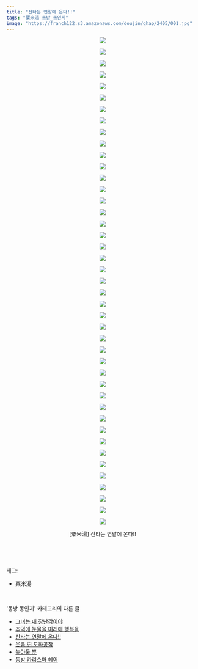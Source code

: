 ```yaml
---
title: "산타는 연말에 온다!!"
tags: "粟米湯 동방_동인지"
image: "https://franch122.s3.amazonaws.com/doujin/ghap/2405/001.jpg"
---
```

<div class="article">
<p style="text-align: center; clear: none; float: none;"><img src="{{ site.imgserver4 }}/ghap/2405/001.jpg"/></p>
<p style="text-align: center; clear: none; float: none;"><img src="{{ site.imgserver4 }}/ghap/2405/002.jpg"/></p>
<p style="text-align: center; clear: none; float: none;"><img src="{{ site.imgserver4 }}/ghap/2405/003.jpg"/></p>
<p style="text-align: center; clear: none; float: none;"><img src="{{ site.imgserver4 }}/ghap/2405/004.jpg"/></p>
<p style="text-align: center; clear: none; float: none;"><img src="{{ site.imgserver4 }}/ghap/2405/005.jpg"/></p>
<p style="text-align: center; clear: none; float: none;"><img src="{{ site.imgserver4 }}/ghap/2405/006.jpg"/></p>
<p style="text-align: center; clear: none; float: none;"><img src="{{ site.imgserver4 }}/ghap/2405/007.jpg"/></p>
<p style="text-align: center; clear: none; float: none;"><img src="{{ site.imgserver4 }}/ghap/2405/008.jpg"/></p>
<p style="text-align: center; clear: none; float: none;"><img src="{{ site.imgserver4 }}/ghap/2405/009.jpg"/></p>
<p style="text-align: center; clear: none; float: none;"><img src="{{ site.imgserver4 }}/ghap/2405/010.jpg"/></p>
<p style="text-align: center; clear: none; float: none;"><img src="{{ site.imgserver4 }}/ghap/2405/011.jpg"/></p>
<p style="text-align: center; clear: none; float: none;"><img src="{{ site.imgserver4 }}/ghap/2405/012.jpg"/></p>
<p style="text-align: center; clear: none; float: none;"><img src="{{ site.imgserver4 }}/ghap/2405/013.jpg"/></p>
<p style="text-align: center; clear: none; float: none;"><img src="{{ site.imgserver4 }}/ghap/2405/014.jpg"/></p>
<p style="text-align: center; clear: none; float: none;"><img src="{{ site.imgserver4 }}/ghap/2405/015.jpg"/></p>
<p style="text-align: center; clear: none; float: none;"><img src="{{ site.imgserver4 }}/ghap/2405/016.jpg"/></p>
<p style="text-align: center; clear: none; float: none;"><img src="{{ site.imgserver4 }}/ghap/2405/017.jpg"/></p>
<p style="text-align: center; clear: none; float: none;"><img src="{{ site.imgserver4 }}/ghap/2405/018.jpg"/></p>
<p style="text-align: center; clear: none; float: none;"><img src="{{ site.imgserver4 }}/ghap/2405/019.jpg"/></p>
<p style="text-align: center; clear: none; float: none;"><img src="{{ site.imgserver4 }}/ghap/2405/020.jpg"/></p>
<p style="text-align: center; clear: none; float: none;"><img src="{{ site.imgserver4 }}/ghap/2405/021.jpg"/></p>
<p style="text-align: center; clear: none; float: none;"><img src="{{ site.imgserver4 }}/ghap/2405/022.jpg"/></p>
<p style="text-align: center; clear: none; float: none;"><img src="{{ site.imgserver4 }}/ghap/2405/023.jpg"/></p>
<p style="text-align: center; clear: none; float: none;"><img src="{{ site.imgserver4 }}/ghap/2405/024.jpg"/></p>
<p style="text-align: center; clear: none; float: none;"><img src="{{ site.imgserver4 }}/ghap/2405/025.jpg"/></p>
<p style="text-align: center; clear: none; float: none;"><img src="{{ site.imgserver4 }}/ghap/2405/026.jpg"/></p>
<p style="text-align: center; clear: none; float: none;"><img src="{{ site.imgserver4 }}/ghap/2405/027.jpg"/></p>
<p style="text-align: center; clear: none; float: none;"><img src="{{ site.imgserver4 }}/ghap/2405/028.jpg"/></p>
<p style="text-align: center; clear: none; float: none;"><img src="{{ site.imgserver4 }}/ghap/2405/029.jpg"/></p>
<p style="text-align: center; clear: none; float: none;"><img src="{{ site.imgserver4 }}/ghap/2405/030.jpg"/></p>
<p style="text-align: center; clear: none; float: none;"><img src="{{ site.imgserver4 }}/ghap/2405/031.jpg"/></p>
<p style="text-align: center; clear: none; float: none;"><img src="{{ site.imgserver4 }}/ghap/2405/032.jpg"/></p>
<p style="text-align: center; clear: none; float: none;"><img src="{{ site.imgserver4 }}/ghap/2405/033.jpg"/></p>
<p style="text-align: center; clear: none; float: none;"><img src="{{ site.imgserver4 }}/ghap/2405/034.jpg"/></p>
<p style="text-align: center; clear: none; float: none;"><img src="{{ site.imgserver4 }}/ghap/2405/035.jpg"/></p>
<p style="text-align: center; clear: none; float: none;"><img src="{{ site.imgserver4 }}/ghap/2405/036.jpg"/></p>
<p style="text-align: center; clear: none; float: none;"><img src="{{ site.imgserver4 }}/ghap/2405/037.jpg"/></p>
<p style="text-align: center; clear: none; float: none;"><img src="{{ site.imgserver4 }}/ghap/2405/038.jpg"/></p>
<p style="text-align: center; clear: none; float: none;"><img src="{{ site.imgserver4 }}/ghap/2405/039.jpg"/></p>
<p style="text-align: center; clear: none; float: none;"><img src="{{ site.imgserver4 }}/ghap/2405/040.jpg"/></p>
<p style="text-align: center; clear: none; float: none;"><img src="{{ site.imgserver4 }}/ghap/2405/041.jpg"/></p>
<p style="text-align: center; clear: none; float: none;"><img src="{{ site.imgserver4 }}/ghap/2405/042.jpg"/></p>
<p style="text-align: center; clear: none; float: none;"><img src="{{ site.imgserver4 }}/ghap/2405/043.jpg"/></p>
<p style="text-align: center; clear: none; float: none;">[粟米湯] 산타는 연말에 온다!!</p>
<p><br/></p>
</div><br/>
<div class="tagTrail">
<p>태그: </p>
<ul>
<li>粟米湯</li>
</ul>
</div><br/>
<div class="another">
<p>'동방 동인지' 카테고리의 다른 글</p>
<ul>
<li><a href="/ghap_2407">그녀는 내 장난감이야</a></li>
<li><a href="/ghap_2406">추억에 눈물을 미래에 행복을</a></li>
<li><a href="/ghap_2405">산타는 연말에 온다!!</a></li>
<li><a href="/ghap_2403">웃음 띤 도화공작</a></li>
<li><a href="/ghap_2402">놓아둘 뿐</a></li>
<li><a href="/ghap_2401">동방 카리스마 헤어</a></li>
</ul>
</div><br/>
<div class="cb_module cb_fluid">
<div class="cb_wrt cb_profile">
</div><!-- commentList close -->
</div><br/>
